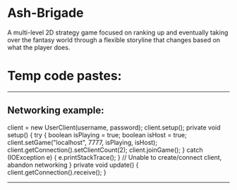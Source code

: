 # Ash-Brigade

A multi-level 2D strategy game focused on ranking up and eventually taking over the fantasy world through a flexible storyline that changes based on what the player does.

# Temp code pastes:

***

## Networking example:
client = new UserClient(username, password);
client.setup();
private void setup() {
	try {
		boolean isPlaying = true;
		boolean isHost = true;
		client.setGame("localhost", 7777, isPlaying, isHost);
		client.getConnection().setClientCount(2);
		client.joinGame();
	} catch (IOException e) {
		e.printStackTrace();
	}
	// Unable to create/connect client, abandon networking
}
private void update() {
	client.getConnection().receive();
}

***
